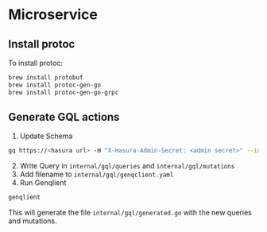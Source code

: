# Microservice

## Install protoc

To install protoc:

```bash
brew install protobuf
brew install protoc-gen-go
brew install protoc-gen-go-grpc
```
## Generate GQL actions
1. Update Schema
```bash
gq https://<hasura url> -H "X-Hasura-Admin-Secret: <admin secret>" --introspect > schema.graphql
```
2. Write Query in `internal/gql/queries` and `internal/gql/mutations`
3. Add filename to `internal/gql/genqclient.yaml`
4. Run Genqlient
```bash
genqlient
```
This will generate the file `internal/gql/generated.go` with the new queries and mutations.